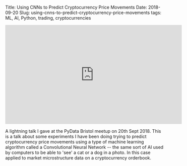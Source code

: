 Title: Using CNNs to Predict Cryptocurrency Price Movements
Date: 2018-09-20
Slug: using-cnns-to-predict-cryptocurrency-price-movements
tags: ML, AI, Python, trading, cryptocurrencies

<iframe width="560" height="315" src="https://www.youtube.com/embed/HR_Igs0AyXc" frameborder="0" allow="autoplay; encrypted-media" allowfullscreen></iframe>

A lightning talk I gave at the PyData Bristol meetup on 20th Sept 2018. This is a talk about some experiments I have been doing trying to predict cryptocurrency price movements using a type of machine learning algorithm called a Convolutional Neural Network -- the same sort of AI used by computers to be able to 'see' a cat or a dog in a photo. In this case applied to market microstructure data on a cryptocurrency orderbook.





